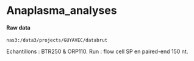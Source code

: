 # Anaplasma_analyses

#### Raw data
```
nas3:/data3/projects/GUYAVEC/databrut
```
Echantillons : BTR250 & ORP110.
Run : flow cell SP en paired-end 150 nt.
